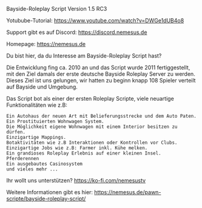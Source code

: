 Bayside-Roleplay Script Version 1.5 RC3

Yotubube-Tutorial: https://www.youtube.com/watch?v=DWGe1dUB4o8

Support gibt es auf Discord: https://discord.nemesus.de

Homepage: https://nemesus.de

Du bist hier, da du Interesse am Bayside-Roleplay Script hast?

Die Entwicklung fing ca. 2010 an und das Script wurde 2011 fertiggestellt, mit den Ziel damals der erste deutsche Bayside Roleplay Server zu werden. Dieses Ziel ist uns gelungen, wir hatten zu beginn knapp 108 Spieler verteilt auf Bayside und Umgebung.

Das Script bot als einer der ersten Roleplay Scripte, viele neuartige Funktionalitäten wie z.B:

    Ein Autohaus der neuen Art mit Belieferungsstrecke und dem Auto Paten.
    Ein Prostituierten Wohnwagen System.
    Die Möglichkeit eigene Wohnwagen mit einem Interior besitzen zu dürfen.
    Einzigartige Mappings.
    Botaktivitäten wie z.B Interaktionen oder Kontrollen vor Clubs.
    Einzigartige Jobs wie z.B: Farmer inkl. Kühe melken.
    Ein grandioses Roleplay Erlebnis auf einer kleinen Insel.
    Pferderennen
    Ein ausgebautes Casinosystem
    und vieles mehr ...

Ihr wollt uns unterstützen? https://ko-fi.com/nemesustv

Weitere Informationen gibt es hier: https://nemesus.de/pawn-scripte/bayside-roleplay-script/
